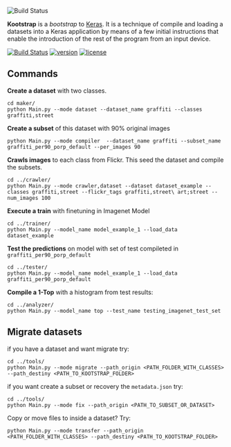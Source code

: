 ![Build Status](http://glaucomunsberg.com/wp-content/uploads/2017/09/kootstrap.png)

**Kootstrap** is a *bootstrap* to [Keras](https://keras.io/). It is a technique of compile and loading a datasets into a Keras application by means of a few initial instructions that enable the introduction of the rest of the program from an input device.

[![Build Status](https://travis-ci.org/glaucomunsberg/kootstrap.svg?branch=master)](https://travis-ci.org/glaucomunsberg/kootstrap) [![version](https://img.shields.io/github/release/glaucomunsberg/kootstrap/all.svg)](https://github.com/glaucomunsberg/kootstrap/)
[![license](https://img.shields.io/github/license/mashape/apistatus.svg?maxAge=2592000)](https://github.com/glaucomunsberg/kootstrap/blob/master/LICENSE)

## Commands 


**Create a dataset** with two classes.

    cd maker/
    python Main.py --mode dataset --dataset_name graffiti --classes graffiti,street
    
    
**Create a subset** of this dataset with 90% original images
    
    python Main.py --mode compiler  --dataset_name graffiti --subset_name graffiti_per90_porp_default --per_images 90

**Crawls images** to each class from Flickr. This seed the dataset and compile the subsets.
    
    cd ../crawler/
    python Main.py --mode crawler,dataset --dataset dataset_example --classes graffiti,street --flickr_tags graffiti,street\ art;street --num_images 100
    
**Execute a train** with finetuning in Imagenet Model

    cd ../trainer/
    python Main.py --model_name model_example_1 --load_data dataset_example
    
**Test the predictions** on model with set of test compileted in `graffiti_per90_porp_default`

    cd ../tester/
    python Main.py --model_name model_example_1 --load_data graffiti_per90_porp_default

**Compile a 1-Top** with a histogram from test results:

	cd ../analyzer/
	python Main.py --model_name top --test_name testing_imagenet_test_set
	
## Migrate datasets

if you have a dataset and want migrate try:

	cd ../tools/
	python Main.py --mode migrate --path_origin <PATH_FOLDER_WITH_CLASSES> --path_destiny <PATH_TO_KOOTSTRAP_FOLDER> 
	
if you want create a subset or recovery the `metadata.json` try:

	cd ../tools/
	python Main.py --mode fix --path_origin <PATH_TO_SUBSET_OR_DATASET>
    
Copy or move files to inside a dataset? Try:
    
    python Main.py --mode transfer --path_origin <PATH_FOLDER_WITH_CLASSES> --path_destiny <PATH_TO_KOOTSTRAP_FOLDER> 
    